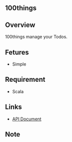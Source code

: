 100things
---------

## Overview
100things manage your Todos.

## Fetures
- Simple 

## Requirement
- Scala


## Links
- [API Document](https://app.apiary.io/100things/editor)

## Note

